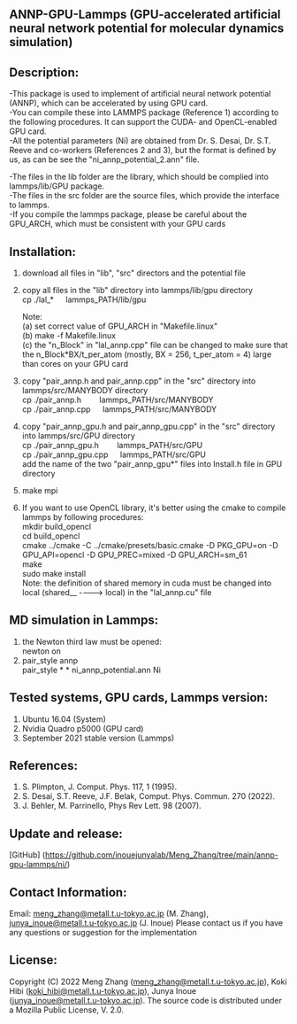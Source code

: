 ## ANNP-GPU-Lammps (GPU-accelerated artificial neural network potential for molecular dynamics simulation)

## Description: 
-This package is used to implement of artificial neural network potential (ANNP), which can be accelerated by using GPU card. \
-You can compile these into LAMMPS package (Reference 1) according to the following procedures. It can support the CUDA- and OpenCL-enabled GPU card. \
-All the potential parameters (Ni) are obtained from Dr. S. Desai, Dr. S.T. Reeve and co-workers (References 2 and 3), but the format is defined by us, as can be see the "ni_annp_potential_2.ann" file. 

-The files in the lib folder are the library, which should be complied into lammps/lib/GPU package. \
-The files in the src folder are the source files, which provide the interface to lammps. \
-If you compile the lammps package, please be careful about the GPU_ARCH, which must be consistent with your GPU cards


## Installation:
1) download all files in "lib", "src" directors and the potential file  

2) copy all files in the "lib" directory into lammps/lib/gpu directory \
   cp ./lal_* &#8195; lammps_PATH/lib/gpu
   
   Note: \
   (a) set correct value of GPU_ARCH in "Makefile.linux" \
   (b) make -f Makefile.linux \
   (c) the "n_Block" in "lal_annp.cpp" file can be changed to make sure that the n_Block*BX/t_per_atom (mostly, BX = 256, t_per_atom = 4) large than cores on your GPU card

3) copy "pair_annp.h and pair_annp.cpp" in the "src" directory into lammps/src/MANYBODY directory \
   cp ./pair_annp.h &#8195; &#8194; lammps_PATH/src/MANYBODY \
   cp ./pair_annp.cpp &#8195; lammps_PATH/src/MANYBODY 
4) copy "pair_annp_gpu.h and pair_annp_gpu.cpp" in the "src" directory into lammps/src/GPU directory \
   cp ./pair_annp_gpu.h &#8195; &#8194; lammps_PATH/src/GPU \
   cp ./pair_annp_gpu.cpp &#8195; lammps_PATH/src/GPU \
   add the name of the two "pair_annp_gpu*" files into Install.h file in GPU directory

5) make mpi

6) If you want to use OpenCL library, it's better using the cmake to compile lammps by following procedures: \
   mkdir build_opencl \
   cd build_opencl \
   cmake ../cmake -C ../cmake/presets/basic.cmake -D PKG_GPU=on -D GPU_API=opencl -D GPU_PREC=mixed -D GPU_ARCH=sm_61 \
   make \
   sudo make install \
   Note: the definition of shared memory in cuda must be changed into local (shared__ ----> local) in the "lal_annp.cu" file  


## MD simulation in Lammps:
1) the Newton third law must be opened: \
   newton on
2) pair_style	annp \
   pair_style	* * ni_annp_potential.ann Ni


## Tested systems, GPU cards, Lammps version:
1) Ubuntu 16.04 (System)
2) Nvidia Quadro p5000 (GPU card)
3) September 2021 stable version (Lammps)


## References:
1) S. Plimpton, J. Comput. Phys. 117, 1 (1995).
2) S. Desai, S.T. Reeve, J.F. Belak, Comput. Phys. Commun. 270 (2022).
3) J. Behler, M. Parrinello, Phys Rev Lett. 98 (2007).


## Update and release:
[GitHub] (https://github.com/inouejunyalab/Meng_Zhang/tree/main/annp-gpu-lammps/ni/)


## Contact Information:
Email: meng_zhang@metall.t.u-tokyo.ac.jp (M. Zhang), junya_inoue@metall.t.u-tokyo.ac.jp (J. Inoue)
Please contact us if you have any questions or suggestion for the implementation

## License:
Copyright (C) 2022 Meng Zhang (meng_zhang@metall.t.u-tokyo.ac.jp), Koki Hibi (koki_hibi@metall.t.u-tokyo.ac.jp), Junya Inoue (junya_inoue@metall.t.u-tokyo.ac.jp).
The source code is distributed under a Mozilla Public License, V. 2.0.
